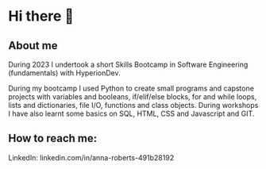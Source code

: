 # Hi there 👋

## About me
During 2023 I undertook a short Skills Bootcamp in Software Engineering (fundamentals) with HyperionDev.

During my bootcamp I used Python to create small programs and capstone projects with variables and booleans, if/elif/else blocks, for and while loops, lists and dictionaries, file I/O, functions and class objects. During workshops I have also learnt some basics on SQL, HTML, CSS and Javascript and GIT.



## How to reach me:

LinkedIn: linkedin.com/in/anna-roberts-491b28192

